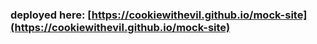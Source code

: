 ### deployed here: [https://cookiewithevil.github.io/mock-site](https://cookiewithevil.github.io/mock-site)

